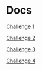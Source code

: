 # Docs
[Challenge 1](https://github.com/larshaavaldsen/Capstone-Project/blob/main/Documentation/Challenge%201%20-%20SSH%20Bruteforce.md)

[Challenge 2](https://github.com/larshaavaldsen/Capstone-Project/blob/main/Documentation/Challenge%201%20-%20SSH%20Bruteforce.md)

[Challenge 3](https://github.com/larshaavaldsen/Capstone-Project/blob/main/Documentation/Challenge%201%20-%20SSH%20Bruteforce.md)

[Challenge 4](https://github.com/larshaavaldsen/Capstone-Project/blob/main/Documentation/Challenge%203%20-%20FTP%20Fumble.md)
